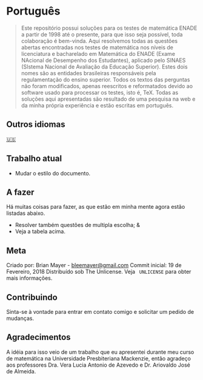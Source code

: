 # Português

>Este repositório possui soluções para os testes de matemática ENADE a partir de 1998 até o presente, para que isso seja possível, toda colaboração é bem-vinda. Aqui resolvemos todas as questões abertas encontradas nos testes de matemática nos níveis de licenciatura e bacharelado em Matemática do ENADE (Exame NAcional de Desempenho dos Estudantes), aplicado pelo SINAES (SIstema Nacional de Avaliação da Educação Superior). Estes dois nomes são as entidades brasileiras responsáveis pela regulamentação do ensino superior. Todos os textos das perguntas não foram modificados, apenas reescritos e reformatados devido ao software usado para processar os testes, isto é, TeX. Todas as soluções aqui apresentadas são resultado de uma pesquisa na web e da minha própria experiência e estão escritas em português.


## Outros idiomas
[🇺🇸](README.md)

## Trabalho atual

- Mudar o estilo do documento.

## A fazer

Há muitas coisas para fazer, as que estão em minha mente agora estão listadas abaixo.

- Resolver também questões de multipla escolha; &
- Veja a tabela acima.

## Meta

Criado por: Brian Mayer - bleemayer@gmail.com
Commit inicial: 19 de Fevereiro, 2018
Distribuído sob The Unlicense. Veja `` UNLICENSE`` para obter mais informações.

## Contribuindo

Sinta-se à vontade para entrar em contato comigo e solicitar um pedido de mudanças.

## Agradecimentos

A idéia para isso veio de um trabalho que eu apresentei durante meu curso de matemática na Universidade Presbiteriana Mackenzie, então agradeço aos professores Dra. Vera Lucia Antonio de Azevedo e Dr. Ariovaldo José de Almeida.
